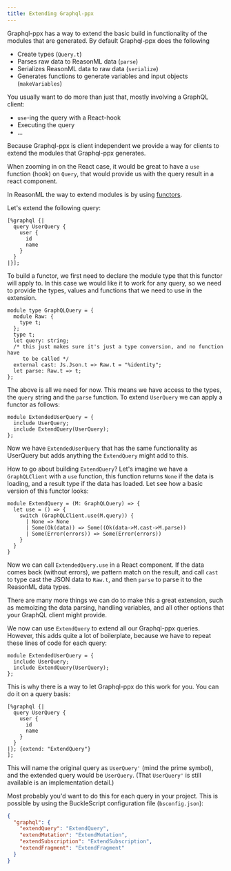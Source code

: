 ```yaml
---
title: Extending Graphql-ppx
---
```


Graphql-ppx has a way to extend the basic build in functionality of the modules
that are generated. By default Graphql-ppx does the following

- Create types (`Query.t`)
- Parses raw data to ReasonML data (`parse`)
- Serializes ReasonML data to raw data (`serialize`)
- Generates functions to generate variables and input objects (`makeVariables`)

You usually want to do more than just that, mostly involving a GraphQL client:

- `use`-ing the query with a React-hook
- Executing the query
- ...

Because Graphql-ppx is client independent we provide a way for clients to extend
the modules that Graphql-ppx generates.

When zooming in on the React case, it would be great to have a `use` function
(hook) on `Query`, that would provide us with the query result in a react
component.

In ReasonML the way to extend modules is by using
[functors](https://2ality.com/2018/01/functors-reasonml.html).

Let's extend the following query:

```reason
[%graphql {|
  query UserQuery {
    user {
      id
      name
    }
  }
|}];
```

To build a functor, we first need to declare the module type that this functor
will apply to. In this case we would like it to work for any query, so we need
to provide the types, values and functions that we need to use in the extension.

```reason
module type GraphQLQuery = {
  module Raw: {
    type t;
  };
  type t;
  let query: string;
  /* this just makes sure it's just a type conversion, and no function have
     to be called */
  external cast: Js.Json.t => Raw.t = "%identity";
  let parse: Raw.t => t;
};
```

The above is all we need for now. This means we have access to the types, the
`query` string and the `parse` function. To extend `UserQuery` we can apply a
functor as follows:

```reason
module ExtendedUserQuery = {
  include UserQuery;
  include ExtendQuery(UserQuery);
};
```

Now we have `ExtendedUserQuery` that has the same functionality as UserQuery but
adds anything the `ExtendQuery` might add to this.

How to go about building `ExtendQuery`? Let's imagine we have a `GraphQLClient`
with a `use` function, this function returns `None` if the data is loading, and
a result type if the data has loaded. Let see how a basic version of this
functor looks:

```reason
module ExtendQuery = (M: GraphQLQuery) => {
  let use = () => {
    switch (GraphQLClient.use(M.query)) {
      | None => None
      | Some(Ok(data)) => Some((Ok(data->M.cast->M.parse))
      | Some(Error(errors)) => Some(Error(errors))
    }
  }
}
```

Now we can call `ExtendedQuery.use` in a React component. If the data comes back
(without errors), we pattern match on the result, and call `cast` to type cast
the JSON data to `Raw.t`, and then `parse` to parse it to the ReasonML data
types.

There are many more things we can do to make this a great extension, such as
memoizing the data parsing, handling variables, and all other options that your
GraphQL client might provide.

We now can use `ExtendQuery` to extend all our Graphql-ppx queries. However,
this adds quite a lot of boilerplate, because we have to repeat these lines of
code for each query:

```reason
module ExtendedUserQuery = {
  include UserQuery;
  include ExtendQuery(UserQuery);
};
```

This is why there is a way to let Graphql-ppx do this work for you. You can do
it on a query basis:

```reason
[%graphql {|
  query UserQuery {
    user {
      id
      name
    }
  }
|}; {extend: "ExtendQuery"}
];
```

This will name the original query as `UserQuery'` (mind the prime symbol), and
the extended query would be `UserQuery`. (That `UserQuery'` is still available
is an implementation detail.)

Most probably you'd want to do this for each query in your project. This is
possible by using the BuckleScript configuration file (`bsconfig.json`):

```json
{
  "graphql": {
    "extendQuery": "ExtendQuery",
    "extendMutation": "ExtendMutation",
    "extendSubscription": "ExtendSubscription",
    "extendFragment": "ExtendFragment"
  }
}
```
